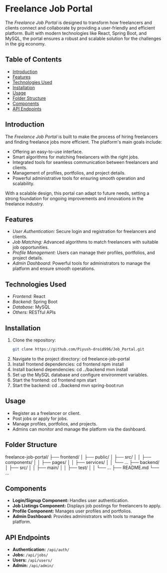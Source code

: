 # Freelance Job Portal

The *Freelance Job Portal* is designed to transform how freelancers and clients connect and collaborate by providing a user-friendly and efficient platform. Built with modern technologies like React, Spring Boot, and MySQL, the portal ensures a robust and scalable solution for the challenges in the gig economy.

## Table of Contents

- [Introduction](#introduction)
- [Features](#features)
- [Technologies Used](#technologies-used)
- [Installation](#installation)
- [Usage](#usage)
- [Folder Structure](#folder-structure)
- [Components](#components)
- [API Endpoints](#api-endpoints)

## Introduction

The *Freelance Job Portal* is built to make the process of hiring freelancers and finding freelance jobs more efficient. The platform's main goals include:

- Offering an easy-to-use interface.
- Smart algorithms for matching freelancers with the right jobs.
- Integrated tools for seamless communication between freelancers and clients.
- Management of profiles, portfolios, and project details.
- Powerful administrative tools for ensuring smooth operation and scalability.

With a scalable design, this portal can adapt to future needs, setting a strong foundation for ongoing improvements and innovations in the freelance industry.

## Features

- *User Authentication:* Secure login and registration for freelancers and clients.
- *Job Matching:* Advanced algorithms to match freelancers with suitable job opportunities.
- *Profile Management:* Users can manage their profiles, portfolios, and project details.
- *Admin Dashboard:* Powerful tools for administrators to manage the platform and ensure smooth operations.

## Technologies Used

- *Frontend:* React
- *Backend:* Spring Boot
- *Database:* MySQL
- *Others:* RESTful APIs

## Installation

1. Clone the repository:
   ```bash
   git clone https://github.com/Piyush-droid996/Job_Portal.git
2. Navigate to the project directory:
   cd freelance-job-portal
3. Install frontend dependencies:
   cd frontend
   npm install
4. Install backend dependencies:
   cd ../backend
   mvn install
5. Set up the MySQL database and configure environment variables.
6. Start the frontend:
   cd frontend
   npm start
7. Start the backend:
   cd ../backend
   mvn spring-boot:run
## Usage

- Register as a freelancer or client.
- Post jobs or apply for jobs.
- Manage profiles, portfolios, and projects.
- Admins can monitor and manage the platform via the dashboard.

## Folder Structure


freelance-job-portal/
├── frontend/
│   ├── public/
│   ├── src/
│   │   ├── components/
│   │   ├── pages/
│   │   ├── services/
│   │   └── ...
├── backend/
│   ├── src/
│   │   ├── main/
│   │   ├── test/
│   │   └── ...
├── README.md
└── ...


## Components

- **Login/Signup Component:** Handles user authentication.
- **Job Listings Component:** Displays job postings for freelancers to apply.
- **Profile Component:** Manages user profiles and portfolios.
- **Admin Dashboard:** Provides administrators with tools to manage the platform.

## API Endpoints

- **Authentication:** `/api/auth/`
- **Jobs:** `/api/jobs/`
- **Users:** `/api/users/`
- **Admin:** `/api/admin/`

